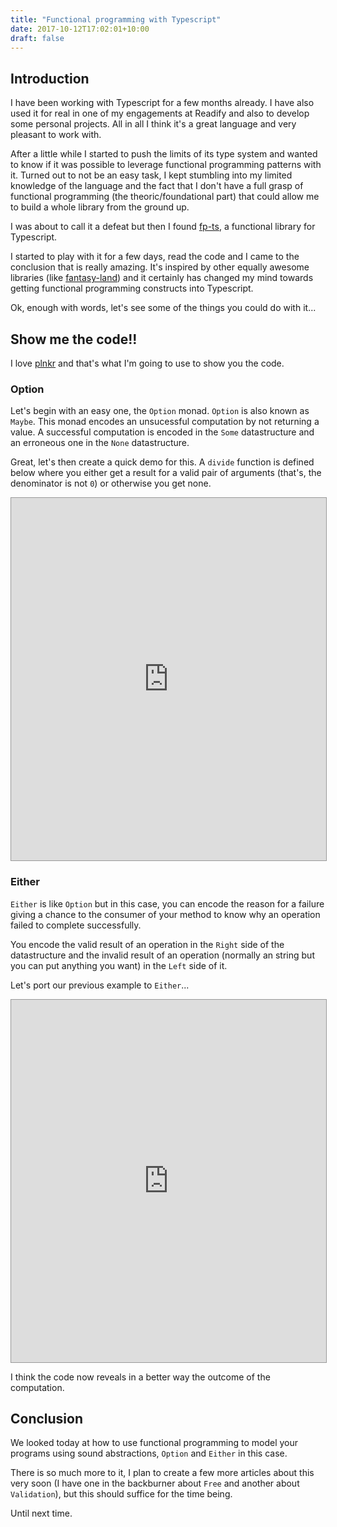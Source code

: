 ```yaml
---
title: "Functional programming with Typescript"
date: 2017-10-12T17:02:01+10:00
draft: false
---
```


## Introduction

I have been working with Typescript for a few months already.
I have also used it for real in one of my engagements at Readify and also to develop some personal projects.
All in all I think it's a great language and very pleasant to work with.

After a little while I started to push the limits of its type system and wanted to know if it was possible to 
leverage functional programming patterns with it.
Turned out to not be an easy task, I kept stumbling into my limited knowledge of the language and
the fact that I don't have a full grasp of functional programming (the theoric/foundational part) that
could allow me to build a whole library from the ground up.

I was about to call it a defeat but then I found [fp-ts](https://github.com/gcanti/fp-ts), a functional
library for Typescript.

I started to play with it for a few days, read the code and I came to the conclusion that is really amazing.
It's inspired by other equally awesome libraries (like [fantasy-land](https://github.com/fantasyland/fantasy-land)) and it certainly has changed my mind towards
getting functional programming constructs into Typescript.

Ok, enough with words, let's see some of the things you could do with it...

## Show me the code!!

I love [plnkr](http://plnkr.co/) and that's what I'm going to use to show you the code.


### Option

Let's begin with an easy one, the `Option` monad. 
`Option` is also known as `Maybe`. 
This monad encodes an unsucessful computation by not returning
a value.
A successful computation is encoded in the `Some` datastructure and
an erroneous one in the `None` datastructure.

Great, let's then create a quick demo for this. A `divide` function
is defined below where you either get a result
for a valid pair of arguments (that's, the denominator is not `0`) or
otherwise you get none.

<iframe style="border: 1px solid #999;width: 100%; height: 580px"
        src="https://embed.plnkr.co/Gi1A7855iDvlwjbhGa6q/?show=src/main.ts,preview" frameborder="0"
        allowfullscreen="allowfullscreen">
  Loading plunk...
</iframe>


### Either

`Either` is like `Option` but in this case, you can encode
the reason for a failure giving a chance to the consumer
of your method to know
why an operation failed to complete successfully.

You encode the valid result of an operation in the `Right` side of
the datastructure and the invalid result of an operation (normally an string
but you can put anything you want) in the `Left` side of it.

Let's port our previous example to `Either`...

<iframe style="border: 1px solid #999;width: 100%; height: 580px"
        src="https://embed.plnkr.co/1UZDEnWu9kB5anBWCApv/?show=src/main.ts,preview" frameborder="0"
        allowfullscreen="allowfullscreen">
  Loading plunk...
</iframe>

I think the code now reveals in a better way the outcome of the computation.


## Conclusion

We looked today at how to use functional programming to model your programs
using sound abstractions, `Option` and `Either` in this case.

There is so much more to it, I plan to create a few more articles
about this very soon (I have one in the backburner about `Free` and another about `Validation`), but this should suffice for the time being.

Until next time.

